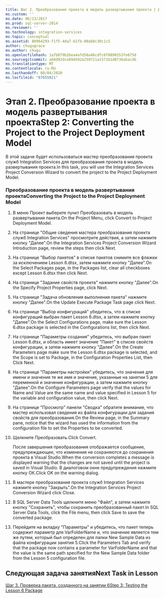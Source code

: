 ```yaml
---
title: Шаг 2. Преобразование проекта в модель развертывания проекта | Документы Майкрософт
ms.custom: ''
ms.date: 06/13/2017
ms.prod: sql-server-2014
ms.reviewer: ''
ms.technology: integration-services
ms.topic: conceptual
ms.assetid: 80964293-f1f5-4da7-b1fb-00ab8c30c1c5
author: chugugrace
ms.author: chugu
ms.openlocfilehash: 1a7b879b2bea4afd58a48cdfc6f0890353fe6758
ms.sourcegitcommit: ad4d92dce894592a259721a1571b1d8736abacdb
ms.translationtype: MT
ms.contentlocale: ru-RU
ms.lasthandoff: 08/04/2020
ms.locfileid: "87655821"
---
```

# <a name="step-2-converting-the-project-to-the-project-deployment-model"></a><span data-ttu-id="9d9f7-102">Этап 2. Преобразование проекта в модель развертывания проекта</span><span class="sxs-lookup"><span data-stu-id="9d9f7-102">Step 2: Converting the Project to the Project Deployment Model</span></span>
  <span data-ttu-id="9d9f7-103">В этой задаче будет использоваться мастер преобразования проекта служб Integration Services для преобразования проекта в модель развертывания проекта.</span><span class="sxs-lookup"><span data-stu-id="9d9f7-103">In this task, you will use the Integration Services Project Conversion Wizard to convert the project to the Project Deployment Model.</span></span>  
  
### <a name="converting-the-project-to-the-project-deployment-model"></a><span data-ttu-id="9d9f7-104">Преобразование проекта в модель развертывания проекта</span><span class="sxs-lookup"><span data-stu-id="9d9f7-104">Converting the Project to the Project Deployment Model</span></span>  
  
1.  <span data-ttu-id="9d9f7-105">В меню Проект выберите пункт Преобразовать в модель развертывания пакета.</span><span class="sxs-lookup"><span data-stu-id="9d9f7-105">On the Project Menu, click Convert to Project Deployment Model.</span></span>  
  
2.  <span data-ttu-id="9d9f7-106">На странице "Общие сведения мастера преобразования проекта служб Integration Services" просмотрите действия, а затем нажмите кнопку "Далее".</span><span class="sxs-lookup"><span data-stu-id="9d9f7-106">On the Integration Services Project Conversion Wizard Introduction page, review the steps then click Next.</span></span>  
  
3.  <span data-ttu-id="9d9f7-107">На странице "Выбор пакетов" в списке пакетов снимите все флажки за исключением Lesson 6.dtsx, затем нажмите кнопку "Далее".</span><span class="sxs-lookup"><span data-stu-id="9d9f7-107">On the Select Packages page, in the Packages list, clear all checkboxes except Lesson 6.dtsx then click Next.</span></span>  
  
4.  <span data-ttu-id="9d9f7-108">На странице "Задание свойств проекта" нажмите кнопку "Далее".</span><span class="sxs-lookup"><span data-stu-id="9d9f7-108">On the Specify Project Properties page, click Next.</span></span>  
  
5.  <span data-ttu-id="9d9f7-109">На странице "Задача обновления выполнения пакета" нажмите кнопку "Далее".</span><span class="sxs-lookup"><span data-stu-id="9d9f7-109">On the Update Execute Package Task page click Next.</span></span>  
  
6.  <span data-ttu-id="9d9f7-110">На странице "Выбор конфигураций" убедитесь, что в списке конфигураций выбран пакет Lesson 6.dtsx, а затем нажмите кнопку "Далее".</span><span class="sxs-lookup"><span data-stu-id="9d9f7-110">On the Select Configurations page, make sure the Lesson 6.dtsx package is selected in the Configurations list, then click Next.</span></span>  
  
7.  <span data-ttu-id="9d9f7-111">На странице "Параметры создания" убедитесь, что выбран пакет Lesson 6.dtsx, и область имеет значение "Пакет" в списке свойств конфигурации, а затем нажмите кнопку "Далее".</span><span class="sxs-lookup"><span data-stu-id="9d9f7-111">On the Create Parameters page make sure the Lesson 6.dtsx package is selected, and the Scope is set to Package, in the Configuration Properties List, then Click Next.</span></span>  
  
8.  <span data-ttu-id="9d9f7-112">На странице "Параметры настройки" убедитесь, что значения для имени и значения те же имя и значение, указанные на занятии 5 для переменной и значения конфигурации, а затем нажмите кнопку "Далее".</span><span class="sxs-lookup"><span data-stu-id="9d9f7-112">On the Configure Parameters page verify that the values for Name and Value are the same name and value specified in Lesson 5 for the variable and configuration value, then click Next.</span></span>  
  
9. <span data-ttu-id="9d9f7-113">На странице "Просмотр" панели "Сводка" обратите внимание, что мастер использовал сведения из файла конфигурации для задания свойств для преобразования.</span><span class="sxs-lookup"><span data-stu-id="9d9f7-113">On the Review page, in the Summary pane, notice that the wizard has used the information from the configuration file to set the Properties to be converted.</span></span>  
  
10. <span data-ttu-id="9d9f7-114">Щелкните Преобразовать.</span><span class="sxs-lookup"><span data-stu-id="9d9f7-114">Click Convert.</span></span>  
  
     <span data-ttu-id="9d9f7-115">После завершения преобразования отображается сообщение, предупреждающее, что изменения не сохраняются до сохранения проекта в Visual Studio.</span><span class="sxs-lookup"><span data-stu-id="9d9f7-115">When the conversion completes a message is displayed warning that the changes are not saved until the project is saved in Visual Studio.</span></span> <span data-ttu-id="9d9f7-116">В диалоговом окне предупреждения нажмите кнопку ОК.</span><span class="sxs-lookup"><span data-stu-id="9d9f7-116">Click OK on the warning dialog.</span></span>  
  
11. <span data-ttu-id="9d9f7-117">В мастере преобразования проекта служб Integration Services нажмите кнопку "Закрыть".</span><span class="sxs-lookup"><span data-stu-id="9d9f7-117">On the Integration Services Project Conversion Wizard click Close.</span></span>  
  
12. <span data-ttu-id="9d9f7-118">В SQL Server Data Tools щелкните меню "Файл", а затем нажмите кнопку "Сохранить", чтобы сохранить преобразованный пакет.</span><span class="sxs-lookup"><span data-stu-id="9d9f7-118">In SQL Server Data Tools, click the File menu, then click Save to save the converted package.</span></span>  
  
13. <span data-ttu-id="9d9f7-119">Перейдите на вкладку "Параметры" и убедитесь, что пакет теперь содержит параметр для VarFolderName и, что значение является тем же путем, который был определен для папки New Sample Data из файла конфигурации занятия 5.</span><span class="sxs-lookup"><span data-stu-id="9d9f7-119">Click the Parameters Tab and verify that the package now contains a parameter for VarFolderName and that the value is the same path specified for the New Sample Data folder from the Lesson 5 configuration file.</span></span>  
  
## <a name="next-task-in-lesson"></a><span data-ttu-id="9d9f7-120">Следующая задача занятия</span><span class="sxs-lookup"><span data-stu-id="9d9f7-120">Next Task in Lesson</span></span>  
 [<span data-ttu-id="9d9f7-121">Шаг 3. Проверка пакета, созданного на занятии 6</span><span class="sxs-lookup"><span data-stu-id="9d9f7-121">Step 3: Testing the Lesson 6 Package</span></span>](lesson-6-3-testing-the-lesson-6-package.md)  
  
  
